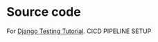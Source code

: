 # Source code

For [Django Testing Tutorial](https://wsvincent.com/django-testing-tutorial).
CICD PIPELINE SETUP
